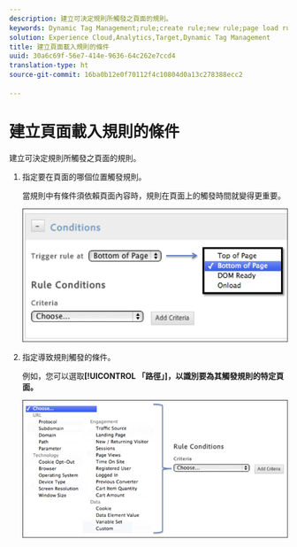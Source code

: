 ```yaml
---
description: 建立可決定規則所觸發之頁面的規則。
keywords: Dynamic Tag Management;rule;create rule;new rule;page load rule
solution: Experience Cloud,Analytics,Target,Dynamic Tag Management
title: 建立頁面載入規則的條件
uuid: 30a6c69f-56e7-414e-9636-64c262e7ccd4
translation-type: ht
source-git-commit: 16ba0b12e0f70112f4c10804d0a13c278388ecc2

---
```



# 建立頁面載入規則的條件

建立可決定規則所觸發之頁面的規則。

1. 指定要在頁面的哪個位置觸發規則。

   當規則中有條件須依賴頁面內容時，規則在頁面上的觸發時間就變得更重要。

   ![](assets/conditions-page-load-rules1.png)

1. 指定導致規則觸發的條件。

   例如，您可以選取&#x200B;**[!UICONTROL 「路徑」]，以識別要為其觸發規則的特定頁面。**

   ![](assets/conditions-page-load-rules2.png)

